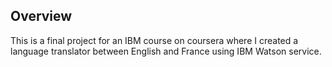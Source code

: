 ## Overview

This is a final project for an IBM course on coursera where I created a language translator between English and France using IBM Watson service.
